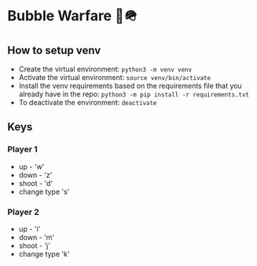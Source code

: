 # Bubble Warfare 🫧🪖

## How to setup venv

* Create the virtual environment: `python3 -m venv venv`
* Activate the virtual environment: `source venv/bin/activate`
* Install the venv requirements based on the requirements file that you already have in the repo: `python3 -m pip install -r requirements.txt`
* To deactivate the environment: `deactivate`



## Keys
### Player 1
- up - 'w'
- down - 'z'
- shoot - 'd'
- change type 's'

### Player 2
- up - 'i'
- down - 'm'
- shoot - 'j'
- change type 'k'
